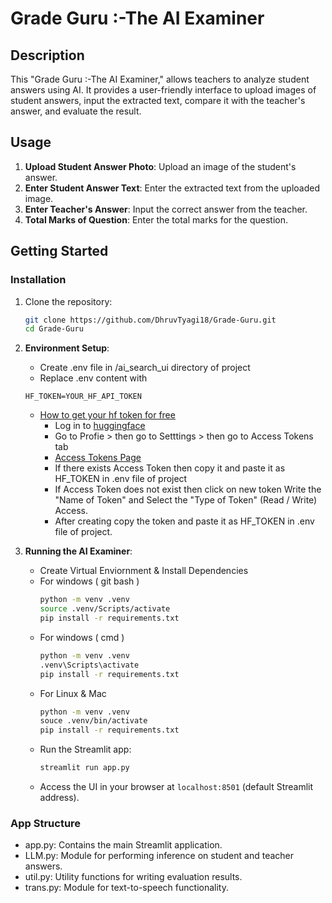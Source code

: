 # Grade Guru :-The AI Examiner

## Description
This "Grade Guru :-The AI Examiner," allows teachers to analyze student answers using AI. It provides a user-friendly interface to upload images of student answers, input the extracted text, compare it with the teacher's answer, and evaluate the result.

## Usage
1. **Upload Student Answer Photo**: Upload an image of the student's answer.
2. **Enter Student Answer Text**: Enter the extracted text from the uploaded image.
3. **Enter Teacher's Answer**: Input the correct answer from the teacher.
4. **Total Marks of Question**: Enter the total marks for the question.

## Getting Started
### Installation
1. Clone the repository:
   ```sh
   git clone https://github.com/DhruvTyagi18/Grade-Guru.git
   cd Grade-Guru

2. **Environment Setup**:
   - Create .env file in /ai_search_ui directory of project
   - Replace .env content with 
   ```
   HF_TOKEN=YOUR_HF_API_TOKEN
   ```
   - [How to get your hf token for free](https://huggingface.co/docs/hub/en/security-tokens)
      * Log in to [huggingface](https://huggingface.co/)
      * Go to Profie > then go to Setttings > then go to Access Tokens tab
      * [Access Tokens Page](https://huggingface.co/settings/tokens)
      * If there exists Access Token then copy it and paste it as HF_TOKEN in .env file of project
      * If Access Token does not exist then click on new token Write the "Name of Token" and Select the "Type of Token" (Read / Write) Access.
      * After creating copy the token and paste it as HF_TOKEN in .env file of project.

3. **Running the AI Examiner**:
   - Create Virtual Enviornment & Install Dependencies
   * For windows ( git bash )
        ```sh
        python -m venv .venv
        source .venv/Scripts/activate
        pip install -r requirements.txt
        ```
    * For windows ( cmd )
        ```sh
        python -m venv .venv
        .venv\Scripts\activate
        pip install -r requirements.txt
        ```
    * For Linux & Mac
        ```sh
        python -m venv .venv
        souce .venv/bin/activate
        pip install -r requirements.txt
        ```
   - Run the Streamlit app:
     ```sh
     streamlit run app.py
     ```
   - Access the UI in your browser at `localhost:8501` (default Streamlit address).

### App Structure
* app.py: Contains the main Streamlit application.
* LLM.py: Module for performing inference on student and teacher answers.
* util.py: Utility functions for writing evaluation results.
* trans.py: Module for text-to-speech functionality.
